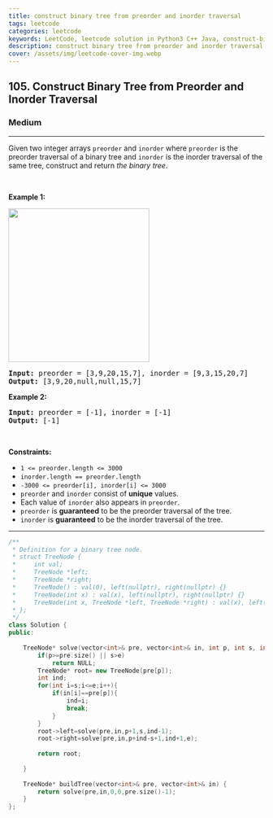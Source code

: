 ```yaml
---
title: construct binary tree from preorder and inorder traversal
tags: leetcode
categories: leetcode
keywords: LeetCode, leetcode solution in Python3 C++ Java, construct-binary-tree-from-preorder-and-inorder-traversal solution
description: construct binary tree from preorder and inorder traversal LeetCode Solution Explained
cover: /assets/img/leetcode-cover-img.webp
---
```



<h2>105. Construct Binary Tree from Preorder and Inorder Traversal</h2><h3>Medium</h3><hr><div><p>Given two integer arrays <code>preorder</code> and <code>inorder</code> where <code>preorder</code> is the preorder traversal of a binary tree and <code>inorder</code> is the inorder traversal of the same tree, construct and return <em>the binary tree</em>.</p>

<p>&nbsp;</p>
<p><strong>Example 1:</strong></p>
<img alt="" src="https://assets.leetcode.com/uploads/2021/02/19/tree.jpg" style="width: 277px; height: 302px;">
<pre><strong>Input:</strong> preorder = [3,9,20,15,7], inorder = [9,3,15,20,7]
<strong>Output:</strong> [3,9,20,null,null,15,7]
</pre>

<p><strong>Example 2:</strong></p>

<pre><strong>Input:</strong> preorder = [-1], inorder = [-1]
<strong>Output:</strong> [-1]
</pre>

<p>&nbsp;</p>
<p><strong>Constraints:</strong></p>

<ul>
	<li><code>1 &lt;= preorder.length &lt;= 3000</code></li>
	<li><code>inorder.length == preorder.length</code></li>
	<li><code>-3000 &lt;= preorder[i], inorder[i] &lt;= 3000</code></li>
	<li><code>preorder</code> and <code>inorder</code> consist of <strong>unique</strong> values.</li>
	<li>Each value of <code>inorder</code> also appears in <code>preorder</code>.</li>
	<li><code>preorder</code> is <strong>guaranteed</strong> to be the preorder traversal of the tree.</li>
	<li><code>inorder</code> is <strong>guaranteed</strong> to be the inorder traversal of the tree.</li>
</ul>
</div>

---




```cpp
/**
 * Definition for a binary tree node.
 * struct TreeNode {
 *     int val;
 *     TreeNode *left;
 *     TreeNode *right;
 *     TreeNode() : val(0), left(nullptr), right(nullptr) {}
 *     TreeNode(int x) : val(x), left(nullptr), right(nullptr) {}
 *     TreeNode(int x, TreeNode *left, TreeNode *right) : val(x), left(left), right(right) {}
 * };
 */
class Solution {
public:
    
    TreeNode* solve(vector<int>& pre, vector<int>& in, int p, int s, int e){
        if(p>=pre.size() || s>e)
            return NULL;
        TreeNode* root= new TreeNode(pre[p]);
        int ind;
        for(int i=s;i<=e;i++){
            if(in[i]==pre[p]){
                ind=i;
                break;
            }
        }
        root->left=solve(pre,in,p+1,s,ind-1);
        root->right=solve(pre,in,p+ind-s+1,ind+1,e);
        
        return root;
        
    }
    
    TreeNode* buildTree(vector<int>& pre, vector<int>& in) {
        return solve(pre,in,0,0,pre.size()-1);
    }
};
```
